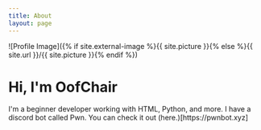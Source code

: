```yaml
---
title: About
layout: page
---
```

![Profile Image]({% if site.external-image %}{{ site.picture }}{% else %}{{ site.url }}/{{ site.picture }}{% endif %})

<h1>Hi, I'm OofChair</h1>
<p>I'm a beginner developer working with HTML, Python, and more. I have a discord bot called Pwn. You can check it out (here.)[https://pwnbot.xyz]</p>
